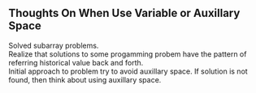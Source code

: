 ## Thoughts On When Use Variable or Auxillary Space
Solved subarray problems.   
Realize that solutions to some progamming probem have the pattern of referring historical value back and forth.   
Initial approach to problem try to avoid auxillary space. If solution is not found, then think about using auxillary space. 
